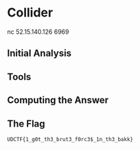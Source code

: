 # Collider
nc 52.15.140.126 6969

## Initial Analysis 



## Tools 



## Computing the Answer 



## The Flag 
```ObjectScript
UDCTF{1_g0t_th3_brut3_f0rc3$_1n_th3_bakk}
```